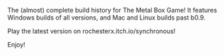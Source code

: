 The (almost) complete build history for The Metal Box Game! It features Windows builds of all versions, and Mac and Linux builds past b0.9.

Play the latest version on rochesterx.itch.io/synchronous!

Enjoy!
